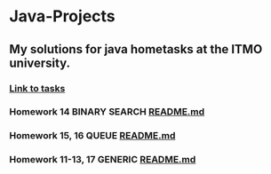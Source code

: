 # Java-Projects

## My solutions for java hometasks at the ITMO university.

### [Link to tasks](https://www.kgeorgiy.info/courses/paradigms/homeworks.html)

### Homework 14 BINARY SEARCH [README.md](https://github.com/Ma-XD/Java-Projects/tree/main/JHW2.1#readme)

### Homework 15, 16 QUEUE  [README.md](https://github.com/Ma-XD/Java-Projects/tree/main/JHW2.2-3#readme)

### Homework 11-13, 17 GENERIC [README.md](https://github.com/Ma-XD/Java-Projects/tree/main/JHW2.4#readme)
